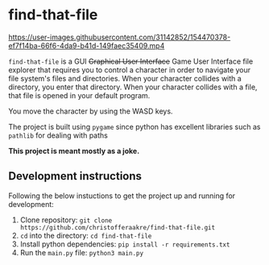 # find-that-file
https://user-images.githubusercontent.com/31142852/154470378-ef7f14ba-66f6-4da9-b41d-149faec35409.mp4

`find-that-file` is a GUI ~~Graphical User Interface~~
Game User Interface file explorer that requires you to control
a character in order to navigate your file system's files and directories.
When your character collides with a directory, you enter that directory.
When your character collides with a file, that file is opened in your
default program.

You move the character by using the WASD keys.

The project is built using `pygame` since python has excellent libraries
such as `pathlib` for dealing with paths

**This project is meant mostly as a joke.**

## Development instructions
Following the below instuctions to get the project up and running
for development:
1. Clone repository: `git clone https://github.com/christofferaakre/find-that-file.git`
2. `cd` into the directory: `cd find-that-file`
3. Install python dependencies: `pip install -r requirements.txt`
4. Run the `main.py` file: `python3 main.py`




